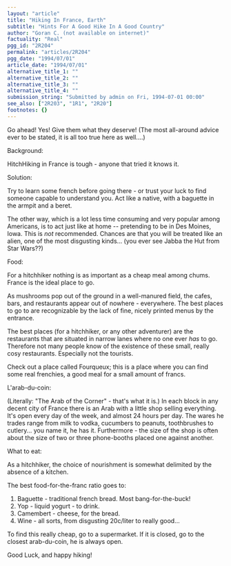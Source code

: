 ```yaml
---
layout: "article"
title: "Hiking In France, Earth"
subtitle: "Hints For A Good Hike In A Good Country"
author: "Goran C. (not available on internet)"
factuality: "Real"
pgg_id: "2R204"
permalink: "articles/2R204"
pgg_date: "1994/07/01"
article_date: "1994/07/01"
alternative_title_1: ""
alternative_title_2: ""
alternative_title_3: ""
alternative_title_4: ""
submission_string: "Submitted by admin on Fri, 1994-07-01 00:00"
see_also: ["2R203", "1R1", "2R20"]
footnotes: {}
---
```

<div>
<p>Go ahead! Yes! Give them what they deserve! (The most all-around advice ever to be stated, it is all too true here as well....)</p>
<p>Background:</p>
<p>HitchHiking in France is tough - anyone that tried it knows it.</p>
<p>Solution:</p>
<p>Try to learn some french before going there - or trust your luck to find someone capable to understand you. Act like a native, with a baguette in the armpit and a beret.</p>
<p>The other way, which is a lot less time consuming and very popular among Americans, is to act just like at home -- pretending to be in Des Moines, Iowa. This is <em>not</em> recommended. Chances are that you will be treated like an alien, one of the most disgusting kinds... (you ever see Jabba the Hut from Star Wars??)</p>
<p>Food:</p>
<p>For a hitchhiker nothing is as important as a cheap meal among chums. France is the ideal place to go.</p>
<p>As mushrooms pop out of the ground in a well-manured field, the cafes, bars, and restaurants appear out of nowhere - everywhere. The best places to go to are recognizable by the lack of fine, nicely printed menus by the entrance.</p>
<p>The best places (for a hitchhiker, or any other adventurer) are the restaurants that are situated in narrow lanes where no one ever <em>has</em> to go. Therefore not many people know of the existence of these small, really cosy restaurants. Especially not the tourists.</p>
<p>Check out a place called Fourqueux; this is a place where you can find some real frenchies, a good meal for a small amount of francs.</p>
<p>L'arab-du-coin:</p>
<p>(Literally: "The Arab of the Corner" - that's what it is.) In each block in any decent city of France there is an Arab with a little shop selling everything. It's open every day of the week, and almost 24 hours per day. The wares he trades range from milk to vodka, cucumbers to peanuts, toothbrushes to cutlery... you name it, he has it. Furthermore - the size of the shop is often about the size of two or three phone-booths placed one against another.</p>
<p>What to eat:</p>
<p>As a hitchhiker, the choice of nourishment is somewhat delimited by the absence of a kitchen.</p>
<p>The best food-for-the-franc ratio goes to:</p>
<ol>
<li value="1">Baguette - traditional french bread. Most bang-for-the-buck!</li>
<li value="2">Yop - liquid yogurt - to drink.</li>
<li value="3">Camembert - cheese, for the bread.</li>
<li value="4">Wine - all sorts, from disgusting 20c/liter to really good...</li>
</ol>
<p>To find this really cheap, go to a supermarket. If it is closed, go to the closest arab-du-coin, he is always open.</p>
<p>Good Luck, and happy hiking!</p>
</div>
